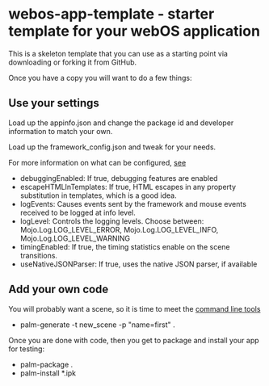 webos-app-template - starter template for your webOS application
================================================================

This is a skeleton template that you can use as a starting point
via downloading or forking it from GitHub.

Once you have a copy you will want to do a few things:

Use your settings
-----------------

Load up the appinfo.json and change the package id and developer
information to match your own.

Load up the framework_config.json and tweak for your needs.

For more information on what can be configured, [see](http://developer.palm.com/index.php?option=com_content&view=article&id=1725)

* debuggingEnabled: If true, debugging features are enabled
* escapeHTMLInTemplates: If true, HTML escapes in any property substitution in templates, which is a good idea.
* logEvents: Causes events sent by the framework and mouse events received to be logged at info level.
* logLevel: Controls the logging levels. Choose between: Mojo.Log.LOG_LEVEL_ERROR, Mojo.Log.LOG_LEVEL_INFO, Mojo.Log.LOG_LEVEL_WARNING
* timingEnabled: If true, the timing statistics enable on the scene transitions.
* useNativeJSONParser: If true, uses the native JSON parser, if available

Add your own code
-----------------

You will probably want a scene, so it is time to meet the [command line tools](http://developer.palm.com/index.php?option=com_content&view=article&id=1552)

* palm-generate -t new_scene -p "name=first" .

Once you are done with code, then you get to package and install your app for testing:

* palm-package .
* palm-install *.ipk

